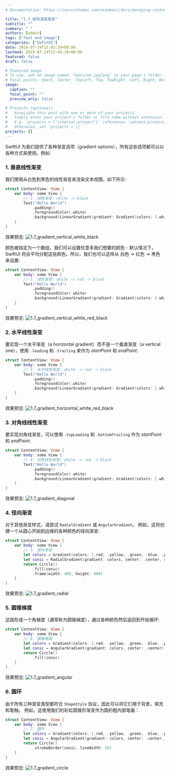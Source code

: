 ```yaml
---
# Documentation: https://sourcethemes.com/academic/docs/managing-content/

title: "1.7_如何渲染渐变"
subtitle: ""
summary: " "
authors: [admin]
tags: ["Text and image"]
categories: ["SwfitUI"]
date: 2019-07-24T15:45:29+08:00
lastmod: 2019-07-24T15:45:29+08:00
featured: false
draft: false

# Featured image
# To use, add an image named `featured.jpg/png` to your page's folder.
# Focal points: Smart, Center, TopLeft, Top, TopRight, Left, Right, BottomLeft, Bottom, BottomRight.
image:
  caption: ""
  focal_point: ""
  preview_only: false

# Projects (optional).
#   Associate this post with one or more of your projects.
#   Simply enter your project's folder or file name without extension.
#   E.g. `projects = ["internal-project"]` references `content/project/deep-learning/index.md`.
#   Otherwise, set `projects = []`.
projects: []
---
```


SwiftUI 为我们提供了各种渐变选项（gradient options），所有这些选项都可以以各种方式来使用。例如: 
### 1. 垂直线性渐变
我们使用从白色到黑色的线性渐变来渲染文本视图，如下所示: 
```swift
struct ContentView: View {
    var body: some View {
        // 1. 线性渐变: white -> black
        Text("Hello World")
            .padding()
            .foregroundColor(.white)
            .background(LinearGradient(gradient: Gradient(colors: [.white, .black]), startPoint: .top, endPoint: .bottom))
    }
}
```
效果预览:
![1.7_gradient_vertical_white_black](img/1.7_gradient_vertical_white_black.png "vertical gradient: white -> black")

颜色被指定为一个数组，我们可以设置任意多我们想要的颜色 - 默认情况下，SwiftUI 将会平均分配这些颜色。所以，我们也可以这样从 白色 -> 红色 -> 黑色 来设置:
```swift
struct ContentView: View {
    var body: some View {
        // 2. 线性渐变: white -> red -> black
        Text("Hello World")
            .padding()
            .foregroundColor(.white)
            .background(LinearGradient(gradient: Gradient(colors: [.white, .red, .black]), startPoint: .top, endPoint: .bottom))
    }
}
```
效果预览:
![1.7_gradient_vertical_white_red_black](img/1.7_gradient_vertical_white_red_black.png "vertical gradient: white -> red -> black")

### 2. 水平线性渐变
要实现一个水平渐变（a horizontal gradient）而不是一个垂直渐变（a vertical one），使用 `.leading` 和 `.trailing` 来作为 _startPoint_ 和 _endPoint_:
```swift
struct ContentView: View {
    var body: some View {
        // 3. 水平线性渐变: white -> red -> black
        Text("Hello World")
            .padding()
            .foregroundColor(.white)
            .background(LinearGradient(gradient: Gradient(colors: [.white, .red, .black]), startPoint: .leading, endPoint: .trailing))
    }
}
```
效果预览:
![1.7_gradient_horizontal_white_red_black](img/1.7_gradient_horizontal_white_red_black.png)

### 3. 对角线线性渐变
要实现对角线渐变，可以使用 `.topLeading` 和 `.bottomTrailing` 作为 _startPoint_ 和 _endPoint_:
```swift
struct ContentView: View {
    var body: some View {
        // 4. 对角线性渐变: white -> red -> black
        Text("Hello World")
            .padding()
            .foregroundColor(.white)
            .background(LinearGradient(gradient: Gradient(colors: [.white, .red, .black]), startPoint: .topLeading, endPoint: .bottomTrailing))
    }
}
```
效果预览:
![1.7_gradient_diagonal](img/1.7_gradient_diagonal.png "diagonal gradient: white -> red -> black ")

### 4. 径向渐变
对于其他渐变样式，请尝试 `RadialGradient` 或 `AngularGradient`。 
例如，这将创建一个从圆心开始到边缘的各种颜色的径向渐变:
```swift
struct ContentView: View {
    var body: some View {
        // 5. 径向渐变
        let colors = Gradient(colors: [.red, .yellow, .green, .blue, .purple])
        let conic = RadialGradient(gradient: colors, center: .center, startRadius: 50, endRadius: 200)
        return Circle()
            .fill(conic)
            .frame(width: 400, height: 400)
    }
}
```
效果预览:
![1.7_gradient_radial](img/1.7_gradient_radial.png "Radial gradient")

### 5. 圆锥梯度
这就形成一个角梯度（通常称为圆锥梯度），通过各种颜色然后返回到开始循环:
```swift
struct ContentView: View {
    var body: some View {
        // 6. 圆锥梯度
        let colors = Gradient(colors: [.red, .yellow, .green, .blue, .purple, .red])
        let conic = AngularGradient(gradient: colors, center: .center)
        return Circle()
            .fill(conic)
    }
}
```
效果预览:
![1.7_gradient_angular](img/1.7_gradient_angular.png "Angular gradient")

### 6. 圆环
由于所有三种渐变类型都符合 `ShapeStyle` 协议，因此可以将它们用于背景，填充和笔触。 例如，这使用我们的彩虹圆锥形渐变作为圆的粗内部笔画：
```swift
struct ContentView: View {
    var body: some View {
        // 7. 圆环
        let colors = Gradient(colors: [.red, .yellow, .green, .blue, .purple, .red])
        let conic = AngularGradient(gradient: colors, center: .center, startAngle: .zero, endAngle: .degrees(360))
        return Circle()
            .strokeBorder(conic, lineWidth: 50)
    }
}
```
效果预览:
![1.7_gradient_circle](img/1.7_gradient_circle.png)